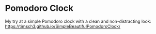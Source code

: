 # Pomodoro Clock
My try at a simple Pomodoro clock with a clean and non-distracting look: https://timsch3.github.io/SimpleBeautifulPomodoroClock/
